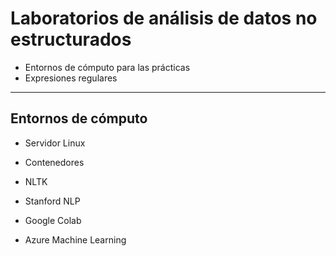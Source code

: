 # Laboratorios de análisis de datos no estructurados
- Entornos de cómputo para las prácticas
- Expresiones regulares
---
## Entornos de cómputo
- Servidor Linux

- Contenedores

- NLTK

- Stanford NLP

- Google Colab

- Azure Machine Learning
